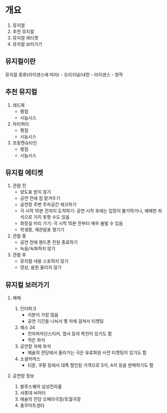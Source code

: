 # 개요
1. 뮤지컬
2. 추천 뮤지컬
3. 뮤지컬 에티켓
4. 뮤지컬 보러가기

## 뮤지컬이란
뮤지컬 종류(라이센스에 따라)
	- 오리지널/내한
	- 라이센스
	- 창작

## 추천 뮤지컬
1) 레드북
	- 평점
	- 시놉시스
2) 마리퀴리
	- 평점
	- 시놉시스
3) 프랑켄슈타인
	- 평점
	- 시놉시스

## 뮤지컬 에티켓
1) 관람 전
	- 양도표 받지 않기
	- 공연 전에 짐 맡겨두기
	- 공연장 주변 주차공간 체크하기
	- 극 시작 10분 전까지 도착하기: 공연 시작 후에는 입장이 불가하거나, 예매한 좌석으로 가지 못항 수도 있음
	- 화장실 미리 가기: 극 시작 15분 전부터 매우 붐빌 수 있음
	- 학생증, 재관람표 챙기기
2) 관람 중
	- 공연 전에 핸드폰 전원 종료하기
	- 녹음/녹화하지 않기
3) 관람 후
	- 뮤지컬 내용 스포하지 않기
	- 영상, 음원 올리지 않기

## 뮤지컬 보러가기
1. 예매
	1) 인터파크
		- 지분이 가장 많음
		- 공연 기간을 나눠서 몇 차에 걸쳐서 티켓팅
	2) 예스 24
		- 전자파차단스티커, 엽서 등의 특전이 있기도 함
		- 적은 좌석
	3) 공연장 자체 좌석
		- 예술의 전당에서 올라가는 극은 유료회원 사전 티켓팅이 있기도 함
	4) 소셜커머스
		- 티몬, 쿠팡 등에서 대폭 할인된 가격으로 S석, A석 등을 판매하기도 함

2. 공연장 정보
	1)  블루스퀘어 삼성전자홀
	2) 샤롯데 씨어터
	3) 에술의 전당 오페라극장/토월극장
	4) 충무아트센터
